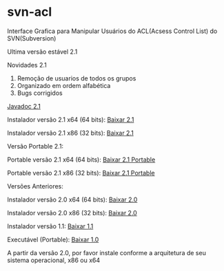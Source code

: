 # svn-acl
Interface Grafica para Manipular Usuários do ACL(Acsess Control List) do SVN(Subversion)

Ultima versão estável 2.1

Novidades 2.1
 1. Remoção de usuarios de todos os grupos
 2. Organizado em ordem alfabética
 3. Bugs corrigidos
 
[Javadoc 2.1](https://rawgit.com/Lhuckaz/svn-acl/v.2.1/svn-acl/doc/index.html)

Instalador versão 2.1 x64 (64 bits): 
[Baixar 2.1](https://github.com/Lhuckaz/svn-acl/blob/v.2.1/svn-acl-2.1_x64.exe?raw=true)

Instalador versão 2.1 x86 (32 bits): 
[Baixar 2.1](https://github.com/Lhuckaz/svn-acl/blob/v.2.1/svn-acl-2.1_x86.exe?raw=true)

Versão Portable 2.1:

Portable versão 2.1 x64 (64 bits): 
[Baixar 2.1 Portable](https://github.com/Lhuckaz/svn-acl/blob/v.2.1/svn-acl-2.1_x64-portable.exe?raw=true)

Portable versão 2.1 x86 (32 bits): 
[Baixar 2.1 Portable](https://github.com/Lhuckaz/svn-acl/blob/v.2.1/svn-acl-2.1_x86-portable.exe?raw=true)

Versões Anteriores:

Instalador versão 2.0 x64 (64 bits): 
[Baixar 2.0](https://github.com/Lhuckaz/svn-acl/blob/v.2.0/svn-acl-2.0_x64.exe?raw=true)

Instalador versão 2.0 x86 (32 bits): 
[Baixar 2.0](https://github.com/Lhuckaz/svn-acl/blob/v.2.0/svn-acl-2.0_x86.exe?raw=true)

Instalador versão 1.1: 
[Baixar 1.1](https://github.com/Lhuckaz/svn-acl/blob/v.1.1/svn-acl-1.1.exe?raw=true)

Executável (Portable): 
[Baixar 1.0](https://github.com/Lhuckaz/svn-acl/blob/v.1.0/svn-acl-1.0.exe?raw=true)

A partir da versão 2.0, por favor instale conforme a arquitetura de seu sistema operacional, x86 ou x64
